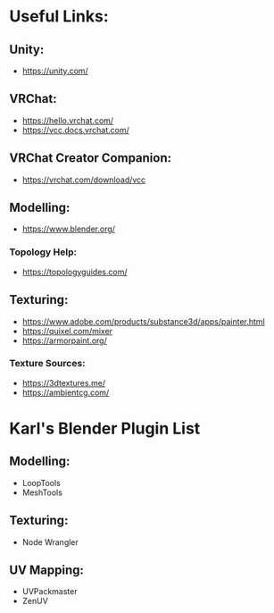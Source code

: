 # Useful Links:
## Unity:
- https://unity.com/

## VRChat:
- https://hello.vrchat.com/
- https://vcc.docs.vrchat.com/

## VRChat Creator Companion:
- https://vrchat.com/download/vcc

## Modelling:
- https://www.blender.org/

### Topology Help:
- https://topologyguides.com/

## Texturing:
- https://www.adobe.com/products/substance3d/apps/painter.html
- https://quixel.com/mixer
- https://armorpaint.org/

### Texture Sources:
- https://3dtextures.me/
- https://ambientcg.com/


# Karl's Blender Plugin List
## Modelling:
- LoopTools
- MeshTools

## Texturing:
- Node Wrangler

## UV Mapping:
- UVPackmaster
- ZenUV
